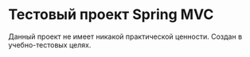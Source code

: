 # Тестовый проект Spring MVC
Данный проект не имеет никакой практической ценности. Создан в учебно-тестовых целях.
